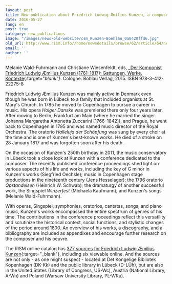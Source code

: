```yaml
---
layout: post
title: New publication about Friedrich Ludwig Æmilius Kunzen, a composer of two nations
date: 2016-05-27
lang: en
post: true
category: new_publications
image: "/images/news-old-website/csm_Kunzen-Boehlau_0a0420ffd6.jpg"
old_url: http://www.rism.info//home/newsdetails/browse/62/article/64/new-publication-about-friedrich-ludwig-aemilius-kunzen-a-composer-of-two-nations.html
email: ''
author: ''
---
```



Melanie Wald-Fuhrmann and Christiane Wiesenfeldt, eds, _[Der Komponist Friedrich Ludwig Æmilius Kunzen (1761-1817): Gattungen, Werke, Kontexte](http://www.boehlau-verlag.com/978-3-412-22275-8.html){:target="_blank"}_. Cologne: Böhlau Verlag, 2015. ISBN 978-3-412-22275-8

Friedrich Ludwig Æmilius Kunzen was mainly active in Denmark even though he was born in Lübeck to a family that included organists at St. Mary's Church. In 1785 he moved to Copenhagen to pursue a career in music. His opera _Holger Danske_ was premiered there only four years later. After moving to Berlin, Frankfurt am Main (where he married the singer Johanna Margaretha Antonetta Zuccarini [1766–1842]), and Prague, he went back to Copenhagen in 1795 and was named music director of the Royal Orchestra. The oratorio _Halleluja der Schöpfung_ was sung by every choir at the time and is one of Kunzen's best-known works. He died of a stroke on 28 January 1817 and was forgotten soon after his death.

On the occasion of Kunzen's 250th birthday in 2011, the music conservatory in Lübeck took a close look at Kunzen with a conference dedicated to the composer. The recently published conference proceedings shed light on various aspects of his life and works, including the key of G minor in Kunzen's works (Siegfried Oechsle); music in Copenhagen stage productions in the nineteenth century (Jens Hesselager); the 1796 oratorio _Opstandelsen_ (Heinrich W. Schwab); the dramaturgy of another successful work, the Singspiel _Winzerfest_ (Michaela Kaufmann); and Kunzen's songs (Melanie Wald-Fuhrmann).

With operas, Singspiel, symphonies, oratorios, cantatas, songs, and piano music, Kunzen's works encompassed the entire spectrum of genres of his time. The contributions in the conference proceedings reflect this versatility and scrutinize the historical context, social functions, and stylistic changes of the period around 1800. An overview of his works, a discography, and a bibliography are included as appendixes and encourage further research on the composer and his oeuvre.

The RISM online catalog has [377 sources for Friedrich Ludwig Æmilius Kunzen](https://opac.rism.info/search?View=rism&author=Kunzen+friedrich+ludwig){:target="_blank"}, including six viewable online. And the sources are not only - as one might suspect - located at Det Kongelige Bibliotek Kopenhagen (DK-Kk) and the public library in Lübeck (D-LÜh), but are also in the United States (Library of Congress, US-Wc), Austria (National Library, A-Wn) and Poland (Warsaw University Library, PL-WRu).



<script type="text/javascript">var switchTo5x=true;</script><script type="text/javascript" src="http://w.sharethis.com/button/buttons.js"></script><script type="text/javascript">stLight.options({publisher: "9b601438-1ce1-49d8-bfd7-9cff5df54c17", doNotHash: false, doNotCopy: false, hashAddressBar: false});</script>